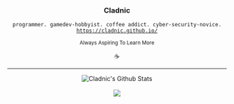 <h3 align="center">Cladnic</h3>
<div align="center"><code>programmer. gamedev-hobbyist. coffee addict. cyber-security-novice.</code></div><div align="center"><a href="https://cladnic.github.io/projects.html"><code>https://cladnic.github.io/</code></a></div>
<p align="center"><sub>Always Aspiring To Learn More</sub></p>
<p align="center">☕</p>

---

<!-- These ones show total commits instead use later in life like 2021 and forward &show_icons=true&include_all_commits=true& -->
<p align="center">
<img align="center" alt="Cladnic's Github Stats" src="https://github-readme-stats.cladnic.vercel.app/api?username=cladnic&show_icons=true&count_private=true&theme=dark&hide_rank=true&include_all_commits=true&card_width=495" />
</br>
</br>
<img align="center" src="https://github-readme-stats.cladnic.vercel.app/api/top-langs/?username=cladnic&theme=dark&count_private=true&card_width=495" />
</p>
